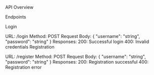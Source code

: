 API Overview

Endpoints

Login

URL: /login
Method: POST
Request Body:
{ "username": "string", "password": "string" }
Responses:
200: Successful login
400: Invalid credentials
Registration

URL: /register
Method: POST
Request Body:
{
    "username": "string",
    "password": "string"
}
Responses:
200: Registration successful
400: Registration error